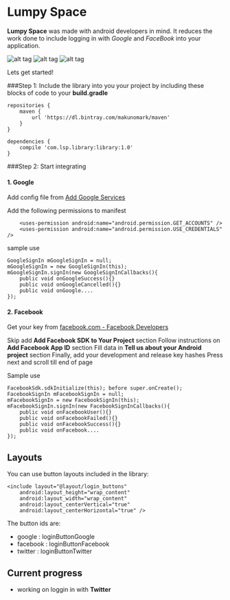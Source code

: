 # Lumpy Space

**Lumpy Space** was made with android developers in mind. It reduces the work done to include logging in with *Google* and *FaceBook* into your application.

![alt tag](Screenshot_2016-02-20-16-39-47.png?raw=true "Home page")
![alt tag](Screenshot_2016-02-20-16-41-08.png?raw=true "Facebook login activity")
![alt tag](Screenshot_2016-02-20-16-40-49.png?raw=true "Google account selection")


Lets get started!

###Step 1: Include the library into you your project by including these blocks of code to your **build.gradle**
```
repositories {
    maven {
        url 'https://dl.bintray.com/makunomark/maven'
    }
}

dependencies {
    compile 'com.lsp.library:library:1.0'
}
```

###Step 2: Start integrating
#### 1. Google
Add config file from [Add Google Services](https://developers.google.com/mobile/add?platform=android&cntapi=signin&cnturl=https:%2F%2Fdevelopers.google.com%2Fidentity%2Fsign-in%2Fandroid%2Fsign-in%3Fconfigured%3Dtrue&cntlbl=Continue%20Adding%20Sign-In)

Add the following permissions to manifest
```
    <uses-permission android:name="android.permission.GET_ACCOUNTS" />
    <uses-permission android:name="android.permission.USE_CREDENTIALS" />
```
sample use
```
GoogleSignIn mGoogleSignIn = null;
mGoogleSignIn = new GoogleSignIn(this);
mGoogleSignIn.signIn(new GoogleSignInCallbacks(){
	public void onGoogleSuccess(){}
	public void onGoogleCancelled(){}
	public void onGoogle....
});
```
#### 2. Facebook
Get your key from [facebook.com - Facebook Developers](https://developers.facebook.com/quickstarts/?platform=android)

Skip add **Add Facebook SDK to Your Project** section
Follow instructions on **Add Facebook App ID** section
Fill data in **Tell us about your Android project** section
Finally, add your development and release key hashes
Press next and scroll till end of page
	
Sample use
```
FacebookSdk.sdkInitialize(this); before super.onCreate();
FacebookSignIn mFacebookSignIn = null;
mFacebookSignIn = new FacebookSignIn(this);
mFacebookSignIn.signIn(new FacebookSignInCallbacks(){
	public void onFacebookUser(){}
	public void onFacebookFailed(){}
	public void onFacebookSuccess(){}
	public void onFacebook....
});
```

## Layouts
You can use button layouts included in the library:
```
<include layout="@layout/login_buttons"
	android:layout_height="wrap_content"
	android:layout_width="wrap_content"
	android:layout_centerVertical="true"
	android:layout_centerHorizontal="true" />
```

The button ids are:

- google : loginButtonGoogle
- facebook : loginButtonFacebook
- twitter : loginButtonTwitter

## Current progress
- working on loggin in with **Twitter**
